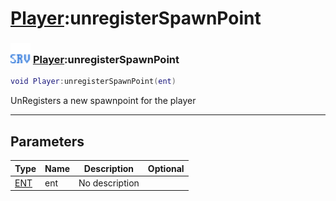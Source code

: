 # [Player](../player/README.md):unregisterSpawnPoint

### <img src="../../.gitbook/assets/server.png" width="32" height="32" /> [Player](../player/README.md):unregisterSpawnPoint

```lua
void Player:unregisterSpawnPoint(ent)
```

UnRegisters a new spawnpoint for the player<br>

-----------------
## Parameters

| Type   | Name | Description | Optional |
| ------ | ---- | ----------- | -------: |
| [ENT](../ent/README.md) | ent | No description |   |
